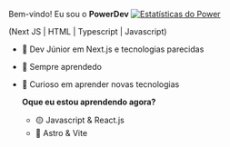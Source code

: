 Bem-vindo! Eu sou o **PowerDev**
[![Estatísticas do Power](https://github-readme-stats.vercel.app/api?username=PowerzinBR)](https://github.com/anuraghazra/github-readme-stats)

(Next JS | HTML | Typescript | Javascript)
- 🚀 Dev Júnior em Next.js e tecnologias parecidas
- 💭 Sempre aprendedo
- 📖 Curioso em aprender novas tecnologias

  **Oque eu estou aprendendo agora?**
  - 🟡 Javascript & React.js
  - 🔵 Astro & Vite
 
  
